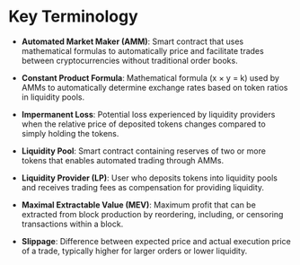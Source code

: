 # Key Terminology

- **Automated Market Maker (AMM)**: Smart contract that uses mathematical formulas to automatically price and facilitate trades between cryptocurrencies without traditional order books.

- **Constant Product Formula**: Mathematical formula (x × y = k) used by AMMs to automatically determine exchange rates based on token ratios in liquidity pools.

- **Impermanent Loss**: Potential loss experienced by liquidity providers when the relative price of deposited tokens changes compared to simply holding the tokens.

- **Liquidity Pool**: Smart contract containing reserves of two or more tokens that enables automated trading through AMMs.

- **Liquidity Provider (LP)**: User who deposits tokens into liquidity pools and receives trading fees as compensation for providing liquidity.

- **Maximal Extractable Value (MEV)**: Maximum profit that can be extracted from block production by reordering, including, or censoring transactions within a block.

- **Slippage**: Difference between expected price and actual execution price of a trade, typically higher for larger orders or lower liquidity.
